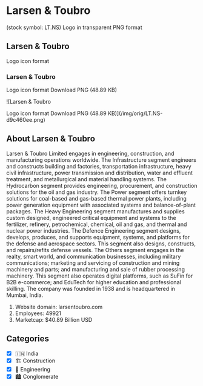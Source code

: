 # Larsen & Toubro

 (stock symbol: LT.NS) Logo in transparent PNG format

## Larsen & Toubro

 Logo icon format

### Larsen & Toubro

 Logo icon format Download PNG (48.89 KB)

![Larsen & Toubro

 Logo icon format Download PNG (48.89 KB)](/img/orig/LT.NS-d9c460ee.png)

## About Larsen & Toubro



Larsen & Toubro Limited engages in engineering, construction, and manufacturing operations worldwide. The Infrastructure segment engineers and constructs building and factories, transportation infrastructure, heavy civil infrastructure, power transmission and distribution, water and effluent treatment, and metallurgical and material handling systems. The Hydrocarbon segment provides engineering, procurement, and construction solutions for the oil and gas industry. The Power segment offers turnkey solutions for coal-based and gas-based thermal power plants, including power generation equipment with associated systems and balance-of-plant packages. The Heavy Engineering segment manufactures and supplies custom designed, engineered critical equipment and systems to the fertilizer, refinery, petrochemical, chemical, oil and gas, and thermal and nuclear power industries. The Defence Engineering segment designs, develops, produces, and supports equipment, systems, and platforms for the defense and aerospace sectors. This segment also designs, constructs, and repairs/refits defense vessels. The Others segment engages in the realty, smart world, and communication businesses, including military communications; marketing and servicing of construction and mining machinery and parts; and manufacturing and sale of rubber processing machinery. This segment also operates digital platforms, such as SuFin for B2B e-commerce; and EduTech for higher education and professional skilling. The company was founded in 1938 and is headquartered in Mumbai, India.

1. Website domain: larsentoubro.com
2. Employees: 49921
3. Marketcap: $40.89 Billion USD


## Categories
- [x] 🇮🇳 India
- [x] 🏗 Construction
- [x] 👷 Engineering
- [x] 🏙 Conglomerate
